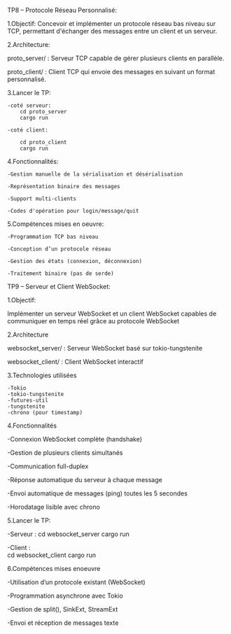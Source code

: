 TP8 – Protocole Réseau Personnalisé:

1.Objectif:
Concevoir et implémenter un protocole réseau bas niveau sur TCP, permettant d'échanger des messages entre un client et un serveur.

2.Architecture:

proto_server/ : Serveur TCP capable de gérer plusieurs clients en parallèle.

proto_client/ : Client TCP qui envoie des messages en suivant un format personnalisé.

3.Lancer le TP:

    -coté serveur:
        cd proto_server
        cargo run

    -coté client:

        cd proto_client
        cargo run

4.Fonctionnalités:

    -Gestion manuelle de la sérialisation et désérialisation

    -Représentation binaire des messages

    -Support multi-clients

    -Codes d'opération pour login/message/quit

5.Compétences mises en oeuvre:

    -Programmation TCP bas niveau

    -Conception d’un protocole réseau

    -Gestion des états (connexion, déconnexion)

    -Traitement binaire (pas de serde)

TP9 – Serveur et Client WebSocket:

1.Objectif:

Implémenter un serveur WebSocket et un client WebSocket capables de communiquer en temps réel grâce au protocole WebSocket


2.Architecture

websocket_server/ : Serveur WebSocket basé sur tokio-tungstenite

websocket_client/ : Client WebSocket interactif

3.Technologies utilisées

    -Tokio
    -tokio-tungstenite
    -futures-util
    -tungstenite
    -chrono (pour timestamp)

4.Fonctionnalités

-Connexion WebSocket complète (handshake)

-Gestion de plusieurs clients simultanés

-Communication full-duplex

-Réponse automatique du serveur à chaque message

-Envoi automatique de messages (ping) toutes les 5 secondes

-Horodatage lisible avec chrono

5.Lancer le TP:

-Serveur :
    cd websocket_server
    cargo run

-Client :    
    cd websocket_client
    cargo run


6.Compétences mises enoeuvre

-Utilisation d’un protocole existant (WebSocket)

-Programmation asynchrone avec Tokio

-Gestion de split(), SinkExt, StreamExt

-Envoi et réception de messages texte